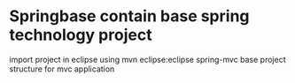 # Springbase contain base spring technology project
import project in eclipse using mvn eclipse:eclipse
spring-mvc base project structure for mvc application

